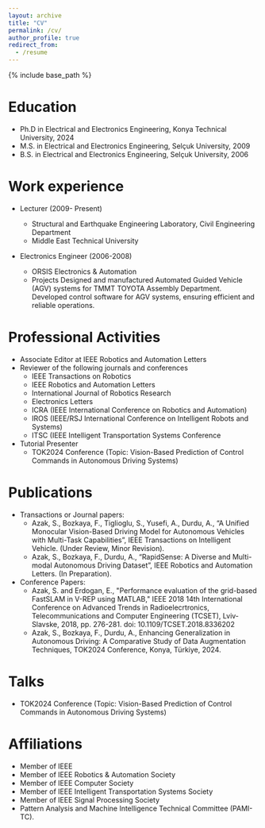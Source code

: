 ```yaml
---
layout: archive
title: "CV"
permalink: /cv/
author_profile: true
redirect_from:
  - /resume
---
```


{% include base_path %}

Education
======
* Ph.D in Electrical and Electronics Engineering, Konya Technical University, 2024
* M.S. in Electrical and Electronics Engineering, Selçuk University, 2009
* B.S. in Electrical and Electronics Engineering, Selçuk University, 2006

Work experience
======
* Lecturer (2009- Present)
  * Structural and Earthquake Engineering Laboratory, Civil Engineering Department
  * Middle East Technical University
    
* Electronics Engineer (2006-2008)
  * ORSIS Electronics & Automation
  * Projects
    Designed and manufactured Automated Guided Vehicle (AGV) systems for TMMT TOYOTA Assembly Department.
    Developed control software for AGV systems, ensuring efficient and reliable operations.
  
Professional Activities
======
* Associate Editor at IEEE Robotics and Automation Letters
* Reviewer of the following journals and conferences
  * IEEE Transactions on Robotics
  * IEEE Robotics and Automation Letters
  * International Journal of Robotics Research
  * Electronics Letters
  * ICRA (IEEE International Conference on Robotics and Automation)
  * IROS (IEEE/RSJ International Conference on Intelligent Robots and Systems)
  * ITSC (IEEE Intelligent Transportation Systems Conference
* Tutorial Presenter
  * TOK2024 Conference (Topic: Vision-Based Prediction of Control Commands in Autonomous Driving Systems)

Publications
======
  * Transactions or Journal papers:
    * Azak, S., Bozkaya, F., Tiglioglu, S., Yusefi, A., Durdu, A., “A Unified Monocular Vision-Based Driving Model for Autonomous Vehicles with Multi-Task Capabilities”, IEEE Transactions on Intelligent Vehicle. (Under Review, Minor Revision).
    * Azak, S., Bozkaya, F., Durdu, A., “RapidSense: A Diverse and Multi-modal Autonomous Driving Dataset”, IEEE Robotics and Automation Letters. (In Preparation).
  * Conference Papers:
    * Azak, S. and Erdogan, E., "Performance evaluation of the grid-based FastSLAM in V-REP using MATLAB," IEEE 2018 14th International Conference on Advanced Trends in Radioelecrtronics, Telecommunications and Computer Engineering (TCSET), Lviv-Slavske, 2018, pp. 276-281. doi: 10.1109/TCSET.2018.8336202
    * Azak, S., Bozkaya, F., Durdu, A., Enhancing Generalization in Autonomous Driving: A Comparative Study of Data Augmentation Techniques, TOK2024 Conference, Konya, Türkiye, 2024. 
  
Talks
======
  * TOK2024 Conference (Topic: Vision-Based Prediction of Control Commands in Autonomous Driving Systems)
  
Affiliations
======
  * Member of IEEE
  * Member of IEEE Robotics & Automation Society
  * Member of IEEE Computer Society
  * Member of IEEE Intelligent Transportation Systems Society
  * Member of IEEE Signal Processing Society
  * Pattern Analysis and Machine Intelligence Technical Committee (PAMI-TC).
  
